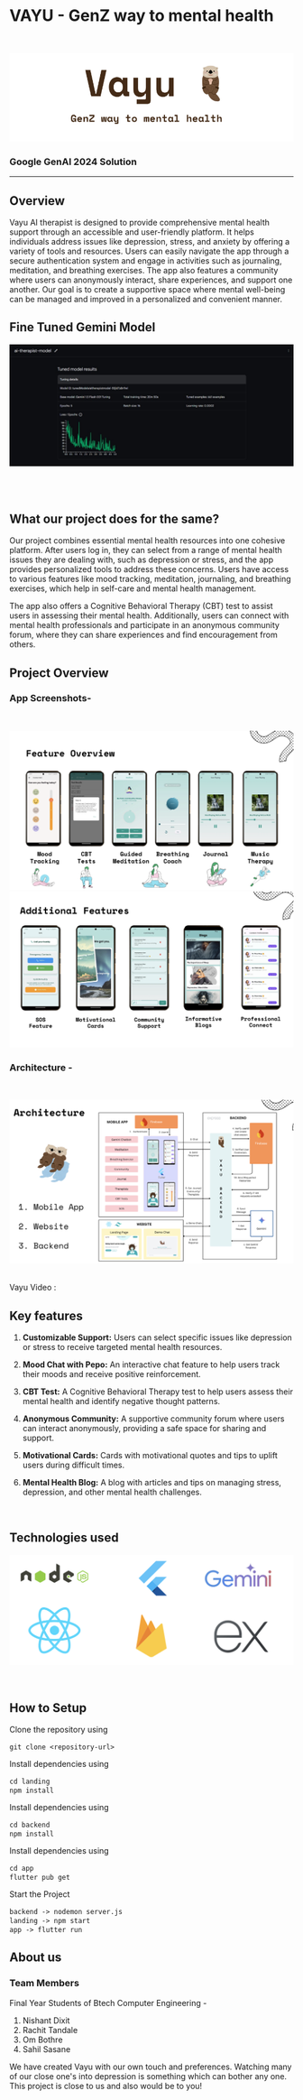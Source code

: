 <!-- PROJECT TITLE -->
<div >
  <h1  style="bold"  >
    VAYU - GenZ way to mental health
  </h1>

  <br>

![Image](readmeImages/vayu.png)
  
  <h3>
    Google GenAI 2024 Solution
  </h3>
  <hr>
</div>


<h2>Overview</h2>
Vayu AI therapist is designed to provide comprehensive mental health support through an accessible and user-friendly platform. It helps individuals address issues like depression, stress, and anxiety by offering a variety of tools and resources. Users can easily navigate the app through a secure authentication system and engage in activities such as journaling, meditation, and breathing exercises. The app also features a community where users can anonymously interact, share experiences, and support one another. Our goal is to create a supportive space where mental well-being can be managed and improved in a personalized and convenient manner.

<h2>Fine Tuned Gemini Model</h2>

![Image](readmeImages/genAi.jpeg)

<br>
<br>
<h2>What our project does for the same?</h2>

Our project combines essential mental health resources into one cohesive platform. After users log in, they can select from a range of mental health issues they are dealing with, such as depression or stress, and the app provides personalized tools to address these concerns. Users have access to various features like mood tracking, meditation, journaling, and breathing exercises, which help in self-care and mental health management. 

The app also offers a Cognitive Behavioral Therapy (CBT) test to assist users in assessing their mental health. Additionally, users can connect with mental health professionals and participate in an anonymous community forum, where they can share experiences and find encouragement from others.
<br>

<h2>Project Overview</h2>

### App Screenshots- 
<br>

![Image](readmeImages/feature1.png)
![Image](readmeImages/feature2.png)

### Architecture -  
<br>

![Image](readmeImages/architecture.png)

<br>
Vayu Video : 


<h2>Key features</h2>

1. <b>Customizable Support:</b> Users can select specific issues like depression or stress to receive targeted mental health resources.

2. <b>Mood Chat with Pepo:</b> An interactive chat feature to help users track their moods and receive positive reinforcement.

3. <b>CBT Test:</b> A Cognitive Behavioral Therapy test to help users assess their mental health and identify negative thought patterns.

5. <b>Anonymous Community:</b> A supportive community forum where users can interact anonymously, providing a safe space for sharing and support.

4. <b>Motivational Cards:</b> Cards with motivational quotes and tips to uplift users during difficult times.

5. <b>Mental Health Blog:</b> A blog with articles and tips on managing stress, depression, and other mental health challenges.

<br>
<h2>Technologies used</h2>

![Image](readmeImages/techStack.png)
</div>

<br>

<h2>How to Setup</h2>

Clone the repository using 

```
git clone <repository-url>
```

Install dependencies using 
```
cd landing
npm install
```
Install dependencies using 
```
cd backend
npm install
```
Install dependencies using 
```
cd app
flutter pub get
```

Start the Project
```
backend -> nodemon server.js
landing -> npm start
app -> flutter run
```


<h2>About us</h2>

### Team Members 

Final Year Students of Btech Computer Engineering - 

1. Nishant Dixit
2. Rachit Tandale
3. Om Bothre
4. Sahil Sasane

We have created Vayu with our own touch and preferences. Watching many of our close one's into depression is something which can bother any one. This project is close to us and also would be to you!


